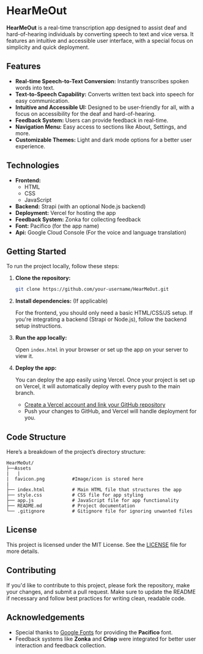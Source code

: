 # HearMeOut

**HearMeOut** is a real-time transcription app designed to assist deaf and hard-of-hearing individuals by converting speech to text and vice versa. It features an intuitive and accessible user interface, with a special focus on simplicity and quick deployment.

## Features

- **Real-time Speech-to-Text Conversion:** Instantly transcribes spoken words into text.
- **Text-to-Speech Capability:** Converts written text back into speech for easy communication.
- **Intuitive and Accessible UI:** Designed to be user-friendly for all, with a focus on accessibility for the deaf and hard-of-hearing.
- **Feedback System:** Users can provide feedback in real-time.
- **Navigation Menu:** Easy access to sections like About, Settings, and more.
- **Customizable Themes:** Light and dark mode options for a better user experience.

## Technologies

- **Frontend:**
  - HTML
  - CSS
  - JavaScript
- **Backend:** Strapi (with an optional Node.js backend)
- **Deployment:** Vercel for hosting the app
- **Feedback System:** Zonka for collecting feedback
- **Font:** Pacifico (for the app name)
- **Api:** Google Cloud Console (For the voice and language translation) 

## Getting Started

To run the project locally, follow these steps:

1. **Clone the repository:**

   ```bash
   git clone https://github.com/your-username/HearMeOut.git
   ```

2. **Install dependencies:** (If applicable)

   For the frontend, you should only need a basic HTML/CSS/JS setup. If you're integrating a backend (Strapi or Node.js), follow the backend setup instructions.

3. **Run the app locally:**
   
   Open `index.html` in your browser or set up the app on your server to view it.

4. **Deploy the app:**

   You can deploy the app easily using Vercel. Once your project is set up on Vercel, it will automatically deploy with every push to the main branch.

   - [Create a Vercel account and link your GitHub repository](https://vercel.com/)
   - Push your changes to GitHub, and Vercel will handle deployment for you.

## Code Structure

Here’s a breakdown of the project’s directory structure:

```
HearMeOut/
├──Assets
|   |
|  favicon.png          #Image/icon is stored here
|
├── index.html          # Main HTML file that structures the app
├── style.css           # CSS file for app styling
├── app.js              # JavaScript file for app functionality
├── README.md           # Project documentation
└── .gitignore          # Gitignore file for ignoring unwanted files
```

## License

This project is licensed under the MIT License. See the [LICENSE](LICENSE) file for more details.

## Contributing

If you'd like to contribute to this project, please fork the repository, make your changes, and submit a pull request. Make sure to update the README if necessary and follow best practices for writing clean, readable code.

## Acknowledgements

- Special thanks to [Google Fonts](https://fonts.google.com/) for providing the **Pacifico** font.
- Feedback systems like **Zonka** and **Crisp** were integrated for better user interaction and feedback collection.
